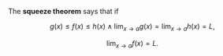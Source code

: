 The **squeeze theorem** says that if 

$$
{\displaystyle g(x)\leq f(x)\leq h(x)} \land {\displaystyle \lim_{x\to a}g(x)=\lim _{x\to a}h(x)=L,}
$$

$$
\lim_{x \to a} f(x) = L.
$$
